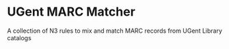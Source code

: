 # UGent MARC Matcher

A collection of N3 rules to mix and match MARC records from UGent Library catalogs

